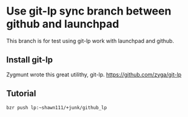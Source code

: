 # Use git-lp sync branch between github and launchpad

This branch is for test using git-lp work with launchpad and github.

## Install git-lp

Zygmunt wrote this great utilithy, git-lp.
https://github.com/zyga/git-lp

## Tutorial

    bzr push lp:~shawn111/+junk/github_lp

